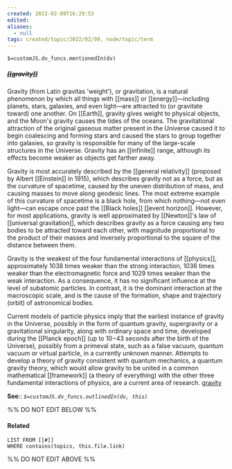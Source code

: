 ```yaml
---
created: 2022-02-09T16:29:53 
edited: 
aliases:
  - null
tags: created/topic/2022/02/09, node/topic/term
---
```

`$=customJS.dv_funcs.mentionedIn(dv)`

##### <s class="topic-title">[[gravity]]</s>

Gravity (from Latin  gravitas 'weight'), or gravitation, is a natural phenomenon by which all things with [[mass]] or [[energy]]—including planets, stars, galaxies, and even light—are attracted to (or gravitate toward) one another.  On [[Earth]], gravity gives weight to physical objects, and the Moon's gravity causes the tides of the oceans. The gravitational attraction of the original gaseous matter present in the Universe caused it to begin coalescing and forming stars and caused the stars to group together into galaxies, so gravity is responsible for many of the large-scale structures in the Universe. Gravity has an [[infinite]] range, although its effects become weaker as objects get farther away.

Gravity is most accurately described by the [[general relativity]] (proposed by Albert [[Einstein]] in 1915), which describes gravity not as a force, but as the curvature of spacetime, caused by the uneven distribution of mass, and causing masses to move along geodesic lines. The most extreme example of this curvature of spacetime is a black hole, from which nothing—not even light—can escape once past the [[Black holes]] [[event horizon]]. However, for most applications, gravity is well approximated by [[Newton]]'s law of [[universal gravitation]], which describes gravity as a force causing any two bodies to be attracted toward each other, with magnitude proportional to the product of their masses and inversely proportional to the square of the distance between them.

Gravity is the weakest of the four fundamental interactions of [[physics]], approximately 1038 times weaker than the strong interaction, 1036 times weaker than the electromagnetic force and 1029 times weaker than the weak interaction. As a consequence, it has no significant influence at the level of subatomic particles. In contrast, it is the dominant interaction at the macroscopic scale, and is the cause of the formation, shape and trajectory (orbit) of astronomical bodies.

Current models of particle physics imply that the earliest instance of gravity in the Universe, possibly in the form of quantum gravity, supergravity or a gravitational singularity, along with ordinary space and time, developed during the [[Planck epoch]] (up to 10−43 seconds after the birth of the Universe), possibly from a primeval state, such as a false vacuum, quantum vacuum or virtual particle, in a currently unknown manner. Attempts to develop a theory of gravity consistent with quantum mechanics, a quantum gravity theory, which would allow gravity to be united in a common mathematical [[framework]] (a theory of everything) with the other three fundamental interactions of physics, are a current area of research.
[gravity](https://en.wikipedia.org/wiki/Gravity)

**See**::
*`$=customJS.dv_funcs.outlinedIn(dv, this)`*

%% DO NOT EDIT BELOW %%

#### Related 

```dataview
LIST FROM [[#]]
WHERE contains(topics, this.file.link)
```
%% DO NOT EDIT ABOVE %%
